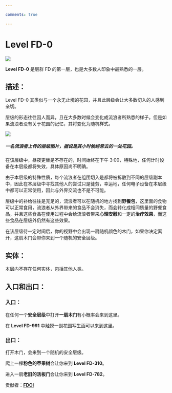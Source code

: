 ```yaml
---

comments: true

---
```


# Level FD-0

![](https://cdn.luogu.com.cn/upload/image_hosting/z88zup17.png)

**Level FD-0** 是层群 FD 的第一层，也是大多数人印象中最熟悉的一层。

## 描述：

Level FD-0 其类似与一个永无止境的花园，并且此层级会让大多数切入的人感到亲切。

层级的形态往往因人而异，且在大多数时候会变化成流浪者所熟悉的样子。但是如果流浪者没有关于花园的记忆，其将变化为随机样式。

![](https://img0.baidu.com/it/u=1866716079,1648150198\&fm=253\&fmt=auto\&app=138\&f=JPEG?w=450\&h=300)

##### 一名流浪者上传的层级图片，据说是其小时候经常去的一处花园。

在该层级中，昼夜更替是不存在的，时间始终在下午 3:00，特殊地，任何计时设备在本层级都将失效，具体原因尚不明确。

由于本层级的特殊性质，每个流浪者在组团切入是都将被拆散到不同的层级副本中，因此在本层级中寻找其他人的尝试只是徒劳，幸运地，任何电子设备在本层级中都可以正常使用，因此与外界交流也不是不可能。

层级中的补给往往是充足的，流浪者可以在随机的地方找到**野餐包**，这里面的食物可以正常食用，流浪者从外界带来的食品不会消失，而会转化成相同质量的野餐食品，并且这些食品在使用过程中会给流浪者带来**心理安慰**和一定的**治疗效果**，而这些食品在层级外仍然有这些效果。

在该层级待一定时间后，你的视野中会出现一扇随机颜色的木门，如果你决定离开，这扇木门会带你来到一个随机的安全层级。

## 实体：

本层内不存在任何实体，包括其他人类。

## 入口和出口：

### 入口：

在任何一个**安全层级**中打开**一扇木门**有小概率会来到这里。

在 ****Level FD-991**** 中触摸一副花园写生画可以来到这里。

### 出口：

打开木门，会来到一个随机的安全层级。

爬上一棵**粉色的苹果树**会让你来到 **Level FD-310**。

进入一扇**老旧的活板门**会让你来到 **Level FD-782**。

贡献者：[**FDOI**](https://www.luogu.com.cn/user/1015756)
